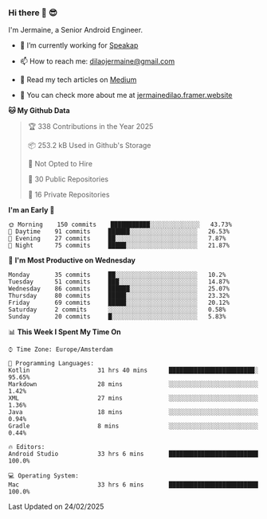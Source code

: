 ### Hi there 👋 😎
I'm Jermaine, a Senior Android Engineer.

- 🔭 I’m currently working for [Speakap](https://www.speakap.com/)

- 📫 How to reach me: dilaojermaine@gmail.com

- 📖 Read my tech articles on [Medium](https://jermainedilao.medium.com/)

- 👀 You can check more about me at [jermainedilao.framer.website](https://jermainedilao.framer.website)

<!--
**jermainedilao/jermainedilao** is a ✨ _special_ ✨ repository because its `README.md` (this file) appears on your GitHub profile.

Here are some ideas to get you started:

- 🔭 I’m currently working on ...
- 🌱 I’m currently learning ...
- 👯 I’m looking to collaborate on ...
- 🤔 I’m looking for help with ...
- 💬 Ask me about ...
- 📫 How to reach me: ...
- 😄 Pronouns: ...
- ⚡ Fun fact: ...
-->

<!--START_SECTION:waka-->
**🐱 My Github Data** 

> 🏆 338 Contributions in the Year 2025
 > 
> 📦 253.2 kB Used in Github's Storage 
 > 
> 🚫 Not Opted to Hire
 > 
> 📜 30 Public Repositories 
 > 
> 🔑 16 Private Repositories  
 > 
**I'm an Early 🐤** 

```text
🌞 Morning    150 commits    ███████████░░░░░░░░░░░░░░   43.73% 
🌆 Daytime    91 commits     ██████░░░░░░░░░░░░░░░░░░░   26.53% 
🌃 Evening    27 commits     ██░░░░░░░░░░░░░░░░░░░░░░░   7.87% 
🌙 Night      75 commits     █████░░░░░░░░░░░░░░░░░░░░   21.87%

```
📅 **I'm Most Productive on Wednesday** 

```text
Monday       35 commits     ██░░░░░░░░░░░░░░░░░░░░░░░   10.2% 
Tuesday      51 commits     ███░░░░░░░░░░░░░░░░░░░░░░   14.87% 
Wednesday    86 commits     ██████░░░░░░░░░░░░░░░░░░░   25.07% 
Thursday     80 commits     █████░░░░░░░░░░░░░░░░░░░░   23.32% 
Friday       69 commits     █████░░░░░░░░░░░░░░░░░░░░   20.12% 
Saturday     2 commits      ░░░░░░░░░░░░░░░░░░░░░░░░░   0.58% 
Sunday       20 commits     █░░░░░░░░░░░░░░░░░░░░░░░░   5.83%

```


📊 **This Week I Spent My Time On** 

```text
⌚︎ Time Zone: Europe/Amsterdam

💬 Programming Languages: 
Kotlin                   31 hrs 40 mins      ████████████████████████░   95.65% 
Markdown                 28 mins             ░░░░░░░░░░░░░░░░░░░░░░░░░   1.42% 
XML                      27 mins             ░░░░░░░░░░░░░░░░░░░░░░░░░   1.36% 
Java                     18 mins             ░░░░░░░░░░░░░░░░░░░░░░░░░   0.94% 
Gradle                   8 mins              ░░░░░░░░░░░░░░░░░░░░░░░░░   0.44%

🔥 Editors: 
Android Studio           33 hrs 6 mins       █████████████████████████   100.0%

💻 Operating System: 
Mac                      33 hrs 6 mins       █████████████████████████   100.0%

```


 Last Updated on 24/02/2025
<!--END_SECTION:waka-->
